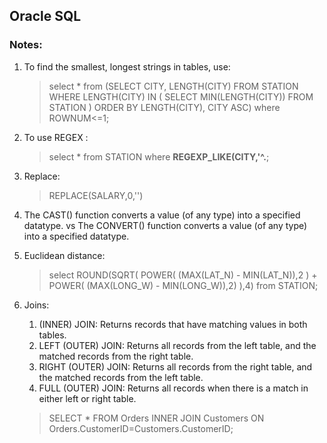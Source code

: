## Oracle SQL
### Notes:
1. To find the smallest, longest strings in tables, use:
    >select * from (SELECT CITY, LENGTH(CITY) FROM STATION WHERE LENGTH(CITY) IN (
    > SELECT MIN(LENGTH(CITY))
    > FROM STATION
    >) ORDER BY LENGTH(CITY),  CITY ASC) where ROWNUM<=1;

1. To use REGEX :
    >select * from STATION where **REGEXP_LIKE(CITY,'^.**;

1. Replace:
    >REPLACE(SALARY,0,'')

1. The CAST() function converts a value (of any type) into a specified datatype.
    vs
    The CONVERT() function converts a value (of any type) into a specified datatype.

1. Euclidean distance:
    > select ROUND(SQRT( POWER( (MAX(LAT_N) - MIN(LAT_N)),2 ) + POWER( (MAX(LONG_W) - MIN(LONG_W)),2) ),4) from STATION;

1. Joins:
   
    1. (INNER) JOIN: Returns records that have matching values in both tables. 
    1. LEFT (OUTER) JOIN: Returns all records from the left table, and the matched records from the right table. 
    1. RIGHT (OUTER) JOIN: Returns all records from the right table, and the matched records from the left table.
    1. FULL (OUTER) JOIN: Returns all records when there is a match in either left or right table.
    
     > SELECT * FROM Orders INNER JOIN Customers ON Orders.CustomerID=Customers.CustomerID;